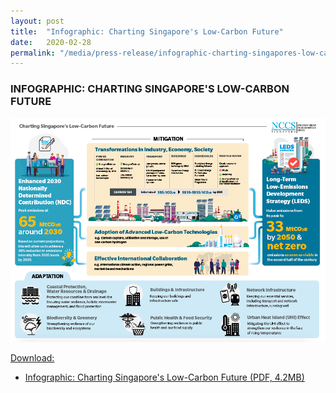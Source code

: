 ```yaml
---
layout: post
title:  "Infographic: Charting Singapore's Low-Carbon Future"
date:   2020-02-28
permalink: "/media/press-release/infographic-charting-singapores-low-carbon-future"
---
```


### INFOGRAPHIC: CHARTING SINGAPORE'S LOW-CARBON FUTURE

![Infographic: Charting Singapore's Low-Carbon Future](/images/leds-infographic.png "Infographic: Charting Singapore's Low-Carbon Future")


<u>Download:</u>

* [<a href="/images/leds-infographic-final.pdf" target="_blank">Infographic: Charting Singapore's Low-Carbon Future (PDF, 4.2MB)</a>](/docs/default-source/publications/leds-infographic-final.pdf)
